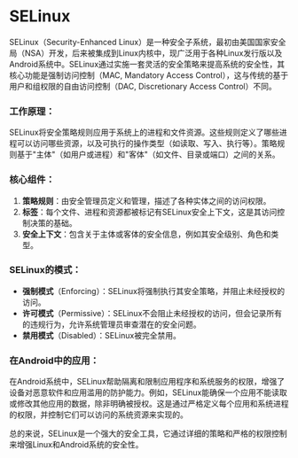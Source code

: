 # SELinux

SELinux（Security-Enhanced Linux）是一种安全子系统，最初由美国国家安全局（NSA）开发，后来被集成到Linux内核中，现广泛用于各种Linux发行版以及Android系统中。SELinux通过实施一套灵活的安全策略来提高系统的安全性，其核心功能是强制访问控制（MAC, Mandatory Access Control），这与传统的基于用户和组权限的自由访问控制（DAC, Discretionary Access Control）不同。

### 工作原理：
SELinux将安全策略规则应用于系统上的进程和文件资源。这些规则定义了哪些进程可以访问哪些资源，以及可执行的操作类型（如读取、写入、执行等）。策略规则基于"主体"（如用户或进程）和"客体"（如文件、目录或端口）之间的关系。

### 核心组件：
1. **策略规则**：由安全管理员定义和管理，描述了各种实体之间的访问权限。
2. **标签**：每个文件、进程和资源都被标记有SELinux安全上下文，这是其访问控制决策的基础。
3. **安全上下文**：包含关于主体或客体的安全信息，例如其安全级别、角色和类型。

### SELinux的模式：
- **强制模式**（Enforcing）：SELinux将强制执行其安全策略，并阻止未经授权的访问。
- **许可模式**（Permissive）：SELinux不会阻止未经授权的访问，但会记录所有的违规行为，允许系统管理员审查潜在的安全问题。
- **禁用模式**（Disabled）：SELinux被完全禁用。

### 在Android中的应用：
在Android系统中，SELinux帮助隔离和限制应用程序和系统服务的权限，增强了设备对恶意软件和应用滥用的防护能力。例如，SELinux能确保一个应用不能读取或修改其他应用的数据，除非明确被授权。这是通过严格定义每个应用和系统进程的权限，并控制它们可以访问的系统资源来实现的。

总的来说，SELinux是一个强大的安全工具，它通过详细的策略和严格的权限控制来增强Linux和Android系统的安全性。